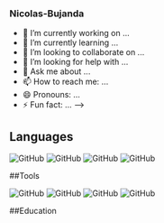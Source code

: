 ### Nicolas-Bujanda

- 🔭 I’m currently working on ...
- 🌱 I’m currently learning ...
- 👯 I’m looking to collaborate on ...
- 🤔 I’m looking for help with ...
- 💬 Ask me about ...
- 📫 How to reach me: ...
- 😄 Pronouns: ...
- ⚡ Fun fact: ...
-->
## Languages
  ![GitHub](https://img.shields.io/badge/Python-FFD43B?style=for-the-badge&logo=python&logoColor=blue)
  ![GitHub](https://img.shields.io/badge/HTML5-E34F26?style=for-the-badge&logo=html5&logoColor=white)
  ![GitHub](https://img.shields.io/badge/CSS3-1572B6?style=for-the-badge&logo=css3&logoColor=white)
  ![GitHub](https://img.shields.io/badge/PHP-777BB4?style=for-the-badge&logo=php&logoColor=white)

##Tools

![GitHub](https://img.shields.io/badge/VSCode-0078D4?style=for-the-badge&logo=visual%20studio%20code&logoColor=white)
![GitHub](https://img.shields.io/badge/Colab-F9AB00?style=for-the-badge&logo=googlecolab&color=525252)
![GitHub](https://img.shields.io/badge/VirtualBox-21416b?style=for-the-badge&logo=VirtualBox&logoColor=white)
![GitHub](https://img.shields.io/badge/windows%20terminal-4D4D4D?style=for-the-badge&logo=windows%20terminal&logoColor=white)

##Education


  
